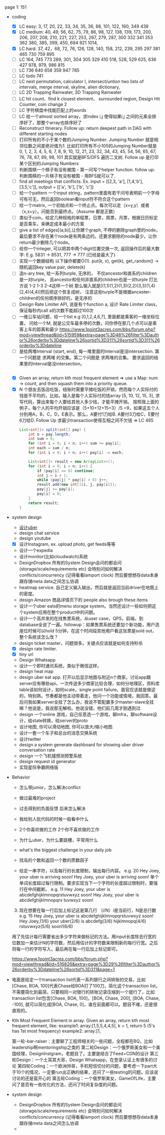 page 1: 151
- coding
    - [x] LC easy: 3, 17, 20, 22, 33, 34, 35, 36, 88, 101, 122, 160, 349 438
    - [x] LC medium: 40, 49, 56, 62, 75, 79, 86, 98, 127, 138, 139, 173, 200, 206, 207, 208, 210, 221, 227, 253, 267, 279, 287, 300 332 341 353 362 380, 385, 399, 450, 694 921 1014,
    - [x] LC hard: 37, 42，68, 72, 76, 126, 128, 140, 158, 212, 239, 295 297 381 465 730 759 895
    - [ ] LC 164, 745 773 289, 301, 304 305 329 410 518, 528, 529 625, 636 427 978, 979, 986 815
    - [ ] LC 736 640 658 359 947 785
    - [ ] LC todo 741
    - [ ] LC next permutation, calculator I, intersect/untion two lists of intervals, merge interval, skyline, alien dictionary, 
    - [ ] LC 2D Trapping Rainwater, 3D Trapping Rainwater
    - [ ] LC hit count、find k closest element、 surrounded region, Design Hit Counter, coin change 2
    - [ ] LC 字符棋盘中找能匹配上的words
    - [ ] LC 给一个almost sorted array，求index i,j 使得如果i,j 之间的元素全排序好了，那整个array也排序好了
    - [ ] Reconstruct itinerary. Follow up: return deepest path in DAG with different starting nodes
    - [ ] 打印所有的不小于某个数的Jumping Number.   Jumping Number 就是相邻位数之间差绝对值为1. 比如打印所有不小105的Jumping Number就是  0, 1, 2, 3, 4, 5, 6, 7, 8, 9, 10, 12, 21, 23, 32, 34, 43, 45, 54, 56, 65, 67, 76, 78, 87, 89, 98, 101 其实就是BFS/DFS 遍历二叉树. Follow up 是打印某个区别的Jumping Numbers
    - [ ] 判断围棋一个棋子有没有被围 - 第一问写个helper function. follow up: 判断围棋的一片棋子有没有被围 - 用BFS就可以了.
    - [ ] find all meetings that conflicts. Ex. input = [[2,3, 'a'], [1,4,'b'], [3,5,'c']], output = [['a', 'b'], ['b', 'c']]
    - [ ] 给一个pattern 一个input string，pattern里面有若干问号表明前一个字母可有可无，然后返回boolean看input符不符合这个pattern
    - [ ] 给一个matrix, 一个初始点和一个终止点。每次可以走（x+y,y）或者（x,x+y）。问能否到最终点。（Assume 都是正数）
    - [ ] 类似于coin，给定几种规格的单程票，日票，周票，月票，根据日历标定是否乘车，来确定成本最小的方案
    - [ ] give a list of edges[(a,b)],让你建个graph, 不停的删除graph里的node，最后要求不存在某个node是有两条边的。还要求删除的node最少。让你return最少删除几个node。
    - [ ] 给你一个integer, 可以把其中两个digit位置交换一次, 返回操作后的最大数字: E.g. 5831 -> 8531, 777 -> 777 (已经是最大了)
    - [ ] 实现一个数据结构 以下操作都要O(1). put(k, v), get(k), get_random() -> 随机返回key value pair, delete(k)
    - [ ] 造n-ary tree, 给一系列turple, 无序的， 不仅ancestor和直系的children是一对turple， 且ancestor和任何非直系的children也是一对turple 
        打比方说 1-2 1-3 2-4这样一个树 那么输入就是[(1,1)(1,2)(1,3)(2,2)(3,3)(1,4)(2,4)(4,4)]然后把这个恢复成树， 注意这些turple不是根据ancester-children的任何顺序排好的，是无序的
    - [ ] Design Rate Limiter API, 说是有个function a, 设计 Rate Limiter class，保证每秒内call a的次数不能超过100次
    - [ ] 一维公车站问题，给一个list e.g [0,1,2,4,6,7], 里面都是乘客的一维坐标位置， 问给一个M, 就是公交车最多停的次数，问你停在那几个点可以是乘客上车的距离和最少
        https://www.1point3acres.com/bbs/forum.php?mod=viewthread&tid=515959&extra=page%3D48%26filter%3Dauthor%26orderby%3Ddateline%26sortid%3D311%26sortid%3D311%26orderby%3Ddateline
    - [ ] 是给两堆Interval {start, end},  每一堆里面的Interval是没intersection.  第一个问题是 求两堆 的交集。第二个问题是  求两堆的合集。 要求返回的结果里的Interval是没intersection。
        ```java
        
        ```
    - [x] Given an array, return kth most frequent element
         => use a Map: num -> count, and then squash them into a priority queue.
    - [x] N 个朋友去饭店吃饭，结账时需要平摊吃饭的开销，然而每个人实际付的钱是不平均的，比如，输入是每个人实际付的钱array [5, 10, 12, 15, 3], 求写代码，算出来每个人要给其他人多少钱，才能平摊开销。
        按照我上面的例子，每个人的平均开销应该是（5+10+12+15+3）/5 =9，如果这五个人分别用A，B，C，D，E表示。那么，A要付1刀给B. A要付3刀给C，E要付6刀给D. 
        Follow Up 求最少transaction使得互相之间不欠钱 => LC 465
        ```java
        List<int[]> split(int[] pay) {
            int n = pay.length;
            int sum = 0;
            for (int i = 0; i < n; i++) sum += pay[i];
            int each = sum / n;
            for (int i = 0; i < n; i++) pay[i] -= each;

            List<int[]> result = new ArrayList<>();
            for (int i = 0; i < n; i++) {
                if (pay[i] == 0) continue;
                int j = i + 1;
                while (pay[j] * pay[i] > 0) j++;
                result.add(new int[]{i, j, pay[i]});
                pay[j] += pay[i];
                pay[i] = 0;
            }
            return result;
        }
        ```         

- system design
    - [设计uber](https://www.youtube.com/watch?v=umWABit-wbk&t=1293s)
    - design chat service
    - design youtube
    - [x] 设计Instagram, ex. upload photo,  get feeds等等
    - 设计一个expedia
    - 设计monitor(比如cloudwatch)系统
    - DesignDropbox 所有的System Design会问的都会问 (storage/scale/requirements etc) 会特别问如何解决 conflicts/concurrency (记得看看lamport clock) 然后要想想存data本身跟存储meta data之间怎么协调
    - heatmap service. 自己定义输入输出，然后就是返回当前driver在地图上的密度。    
    - design Amazon 商品详情页下的 people also brough these items
    - 设计一个uber eats的menu storage system。当然还设计一些如何把这个system应用在整个product中的问题。
    - 设计一个高并发的在线售票系统，从user case，QPS，前端，到database全说了一遍。followup：如果售票系统还要加个新功能，用户选座位时候可以hold 5分钟，在这个时间段其他用户看这张票是sold out，整个系统该怎么改？
    - design ticket master，问题很多。关键点应该就是如何支持秒杀
    - [x] design rate limiter.
    - [x] tiny url
    - Design Whatsapp
    - 设计一个即时通讯系统，类似于微信这样。
    - design heat map
    - design uber eat app. 打开以后显示地图与附近n个商家。讨论app跟server应有哪些api，一次传送多少商家比较合理，如何分地理区，资料库table该如何设计，如何scale，single point failure。面官应该就是做这的，特别熟，节奏都是他主动带着走，他问一个功能或情境，我回答。最后问我如果server全挂了怎么办，我说不管配置多少master-slave全挂嘛？他说是，我说那无解啦。他说没错，他们前几周才刚遇到过.
    - design 一个online 游戏，自己任意选一个游戏，聊infra，聊software设计，给state转换，给server的proto
    - 设计地图, 你可以滑动地图, 你可以放大/缩小地图.
    - 设计一套一个车子和总台的消息交换系统
    - 设计twitter
    - design a system generate dashboard for showing uber driver conversation rate
    - design 一个飞机撞预测预警系统
    - design request id generator
    - 实现星际争霸网络版
- Behavior
    - 怎么带junior，怎么解决conflict
    - 做过最难的project
    - 过去得到的负面反馈 后来怎么解决
    - 我给别人批代码的时候一般看中什么
    - 2个你喜欢做的工作 2个你不喜欢做的工作
    - 为什么uber，为什么要跳槽，平常用什么
    - what's the biggest challenge in your daily job




    - 找岛的个数和返回一个数的质数因子
    - 给定一串字符，以及每行的长度限制，输出每行内容。
    e.g. 20 Hey Joey, your uber is arriving soon!
    Hey Joey, your uber 
    is arriving soon!
    单个单词长度超过每行限制。要求实现当下一个字符的长度超过限制时，要强行在中间截断。
    e.g. 11 Hey Joey, your uber is abcdefghijklmnopqrstuvwxyz soon!
    Hey Joey, 
    your uber
    is abcdefghijklmnopqrs
    tuvwxyz
    soon!
    3. 现在想要在每一行后加上标记这是第几行 （i/N）i是当前行，N是总行数
    e.g. 15 Hey Joey, your uber is abcdefghijklmnopqrstuvwxyz soon!
    Hey Joey,(1/6)
    your uber(2/6)
    is abcdefg(3/6)
    hijklmnopq(4/6)
    rstuvwxyz(5/6)
    soon!(6/6)

    用了先估计每行需要省出多少字符来做标记的方法。用input长度除去行宽的位数加一来估计N的字符数，然后用估计的字符数来限制新的每行行宽。之后将每一行的字符写入，最后再在每一行后加上标记即可。

    https://www.1point3acres.com/bbs/forum.php?mod=viewthread&tid=516826&extra=page%3D29%26filter%3Dauthor%26orderby%3Ddateline%26sortid%3D311&page=1

- 电面是给定一个transaction list代表一系列银行之间转账的交易，比如[Chase, BOA, 100]代表Chase给BOA打了100刀，简化这个transaction list。不需要简化到最简，只要相同一对银行的转账记录压缩到一个就行了，比如transaction list包含[Chase, BOA, 100]，[BOA, Chase, 200], [BOA, Chase, -100], 就可以简化成[BOA, Chase, 0]，谁在前面都可以。题目不难，还是很直观的。
- Kth Most Frequent Element in array. Given an array, return kth most frequent element, like:
example1: array:[1,5,5,4,4,5], k = 1, return 5 (5's has 1st most frequency)
example2: array:[1,

    
    第一轮-bar-raiser：主要聊了工程师相关的一些问题，全程都在BQ，比如leadership啊mentoringship之类的
第二轮Design：一个俄罗斯美女和一个美国经理，DesignInstgram，老题目了。主要是结合了Feed+CDN的设计
第三轮Design：一个土耳其大哥，Design Whatsapp，在登录认证上有很多的讨论
第四轮Coding：一个欧洲帅哥，手机短信切分的问题，要考虑一下part大于10个的情况，一定要run出正确的结果，还问了一些testing的问题。应该说讨论的还是蛮开心的
第五轮Coding：一个俄罗斯美女，GameOfLife，主要问了是否有一些优化的方法，还问了时间复杂度的问题。

- system design
    - DesignDropbox 所有的System Design会问的都会问 (storage/scale/requirements etc) 会特别问如何解决 conflicts/concurrency (记得看看lamport clock) 然后要想想存data本身跟存储meta data之间怎么协调
    -     
